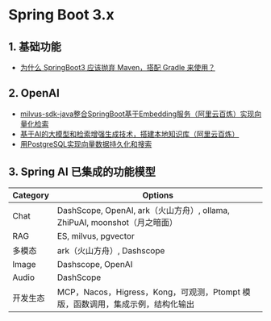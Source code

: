 # Spring Boot 3.x 

## 1. 基础功能

- [为什么 SpringBoot3 应该抛弃 Maven，搭配 Gradle 来使用？](https://github.com/xzh-net/spring-boot3/tree/main/gradle-demo)

## 2. OpenAI

- [milvus-sdk-java整合SpringBoot基于Embedding服务（阿里云百炼）实现向量化检索](https://github.com/xzh-net/spring-boot3/tree/main/milvus-embeddind)
- [基于AI的大模型和检索增强生成技术，搭建本地知识库（阿里云百炼）](https://github.com/xzh-net/spring-boot3/tree/main/spring-ai-rag)
- [用PostgreSQL实现向量数据持久化和搜索](https://github.com/xzh-net/spring-boot3/tree/main/spring-ai-pgvector)

## 3. Spring AI 已集成的功能模型

| Category | Options                                                      |
| -------- | ------------------------------------------------------------ |
| Chat     | DashScope, OpenAI, ark（火山方舟）, ollama, ZhiPuAI, moonshot（月之暗面） |
| RAG      | ES, milvus, pgvector                                         |
| 多模态   | ark（火山方舟）, Dashscope                                   |
| Image    | Dashscope, OpenAI                                            |
| Audio    | DashScope                                                    |
| 开发生态 | MCP，Nacos，Higress，Kong，可观测，Ptompt 模版，函数调用，集成示例，结构化输出 |